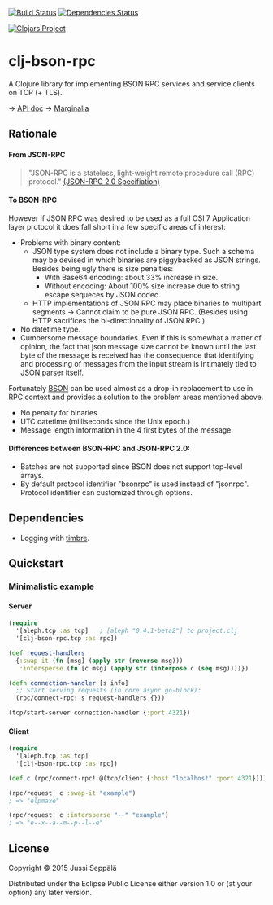 [![Build Status](https://travis-ci.org/seprich/clj-bson-rpc.svg?branch=master)](https://travis-ci.org/seprich/clj-bson-rpc)
[![Dependencies Status](https://jarkeeper.com/seprich/clj-bson-rpc/status.svg)](https://jarkeeper.com/seprich/clj-bson-rpc)

[![Clojars Project](http://clojars.org/clj-bson-rpc/latest-version.svg)](http://clojars.org/clj-bson-rpc)

# clj-bson-rpc


A Clojure library for implementing BSON RPC services and service clients
on TCP (+ TLS).

-> [API doc](http://seprich.github.io/clj-bson-rpc/codox/clj-bson-rpc.tcp.html)
-> [Marginalia](http://seprich.github.io/clj-bson-rpc/marginalia.html)
## Rationale

#### From JSON-RPC

> "JSON-RPC is a stateless, light-weight remote procedure call (RPC) protocol."
[(JSON-RPC 2.0 Specifiation)][1]

#### To BSON-RPC

However if JSON RPC was desired to be used as a full OSI 7 Application layer
protocol it does fall short in a few specific areas of interest:

* Problems with binary content:
  * JSON type system does not include a binary type. Such a schema may be
    devised in which binaries are piggybacked as JSON strings.
    Besides being ugly there is size penalties:
    * With Base64 encoding: about 33% increase in size.
    * Without encoding: About 100% size increase due to string escape sequeces
      by JSON codec.
  * HTTP implementations of JSON RPC may place binaries to multipart
    segments -> Cannot claim to be pure JSON RPC. (Besides using HTTP
      sacrifices the bi-directionality of JSON RPC.)
* No datetime type.
* Cumbersome message boundaries. Even if this is somewhat a matter of opinion,
  the fact that json message size cannot be known until the last byte of the
  message is received has the consequence that identifying and processing of
  messages from the input stream is intimately tied to JSON parser itself.

Fortunately [BSON][2] can be used almost as a drop-in replacement to use in RPC
context and provides a solution to the problem areas mentioned above.
* No penalty for binaries.
* UTC datetime (milliseconds since the Unix epoch.)
* Message length information in the 4 first bytes of the message.

#### Differences between BSON-RPC and JSON-RPC 2.0:
* Batches are not supported since BSON does not support top-level arrays.
* By default protocol identifier "bsonrpc" is used instead of "jsonrpc".
  Protocol identifier can customized through options.

## Dependencies

* Logging with [timbre][3].

## Quickstart

### Minimalistic example
#### Server
```clojure
(require
  '[aleph.tcp :as tcp]   ; [aleph "0.4.1-beta2"] to project.clj
  '[clj-bson-rpc.tcp :as rpc])

(def request-handlers
  {:swap-it (fn [msg] (apply str (reverse msg)))
   :intersperse (fn [c msg] (apply str (interpose c (seq msg))))})

(defn connection-handler [s info]
  ;; Start serving requests (in core.async go-block):
  (rpc/connect-rpc! s request-handlers {}))

(tcp/start-server connection-handler {:port 4321})
```

#### Client
```clojure
(require
  '[aleph.tcp :as tcp]
  '[clj-bson-rpc.tcp :as rpc])

(def c (rpc/connect-rpc! @(tcp/client {:host "localhost" :port 4321})))

(rpc/request! c :swap-it "example")
; => "elpmaxe"

(rpc/request! c :intersperse "--" "example")
; => "e--x--a--m--p--l--e"
```

## License

Copyright © 2015 Jussi Seppälä

Distributed under the Eclipse Public License either version 1.0 or (at
your option) any later version.


[1]: http://www.jsonrpc.org/specification
[2]: http://bsonspec.org/spec.html
[3]: http://github.com/ptaoussanis/timbre
[4]: http://github.com/seprich/
